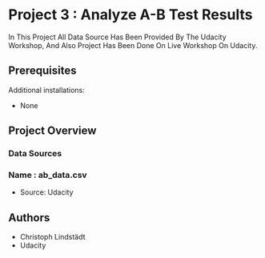 # Project 3 : Analyze A-B Test Results
 In This Project All Data Source Has Been Provided By The Udacity Workshop, And Also Project Has Been Done On Live Workshop On Udacity.

## Prerequisites

Additional installations:
  -  None


## Project Overview

### Data Sources
### Name :  ab_data.csv
  -   Source: Udacity

## Authors
  -  Christoph Lindstädt
  -  Udacity
